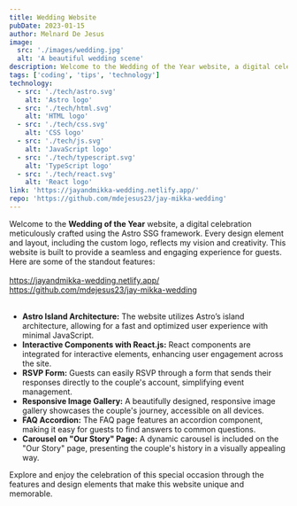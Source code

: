 ```yaml
---
title: Wedding Website
pubDate: 2023-01-15
author: Melnard De Jesus
image:
  src: './images/wedding.jpg'
  alt: 'A beautiful wedding scene'
description: Welcome to the Wedding of the Year website, a digital celebration meticulously crafted using the Astro SSG framework. Every design element and layout, including the custom logo, reflects my vision and creativity. This website is built to provide a seamless and engaging experience for guests. Here are some of the standout features
tags: ['coding', 'tips', 'technology']
technology:
  - src: './tech/astro.svg'
    alt: 'Astro logo'
  - src: './tech/html.svg'
    alt: 'HTML logo'
  - src: './tech/css.svg'
    alt: 'CSS logo'
  - src: './tech/js.svg'
    alt: 'JavaScript logo'
  - src: './tech/typescript.svg'
    alt: 'TypeScript logo'
  - src: './tech/react.svg'
    alt: 'React logo'
link: 'https://jayandmikka-wedding.netlify.app/'
repo: 'https://github.com/mdejesus23/jay-mikka-wedding'
---
```


Welcome to the **Wedding of the Year** website, a digital celebration meticulously crafted using the Astro SSG framework. Every design element and layout, including the custom logo, reflects my vision and creativity. This website is built to provide a seamless and engaging experience for guests. Here are some of the standout features:
<br>
<br>
<span class="text-lblue">https://jayandmikka-wedding.netlify.app/</span>
<br>
<span class="text-lblue">https://github.com/mdejesus23/jay-mikka-wedding</span>
<br>
<br>

- **<i class="fas fa-cogs text-lblue"></i> Astro Island Architecture:** The website utilizes Astro’s island architecture, allowing for a fast and optimized user experience with minimal JavaScript.
- **<i class="fab fa-react text-lblue"></i> Interactive Components with React.js:** React components are integrated for interactive elements, enhancing user engagement across the site.
- **<i class="fas fa-pencil-alt text-lblue"></i> RSVP Form:** Guests can easily RSVP through a form that sends their responses directly to the couple's account, simplifying event management.
- **<i class="fas fa-images text-lblue"></i> Responsive Image Gallery:** A beautifully designed, responsive image gallery showcases the couple's journey, accessible on all devices.
- **<i class="fas fa-question-circle text-lblue"></i> FAQ Accordion:** The FAQ page features an accordion component, making it easy for guests to find answers to common questions.
- **<i class="fas fa-images text-lblue"></i> Carousel on "Our Story" Page:** A dynamic carousel is included on the "Our Story" page, presenting the couple's history in a visually appealing way.

Explore and enjoy the celebration of this special occasion through the features and design elements that make this website unique and memorable.
